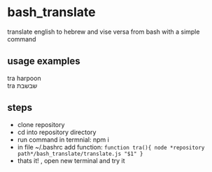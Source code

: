 # bash_translate
translate english to hebrew and vise versa from bash with a simple command  

## usage examples
tra harpoon <br />
tra שבשבת

## steps
- clone repository
- cd into repository directory
- run command in termnial: npm i
- in file ~/.bashrc add function:
`
function tra(){
	node *repository path*/bash_translate/translate.js "$1"
}
`
- thats it! , open new terminal and try it
